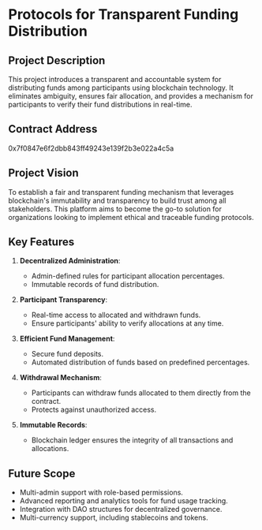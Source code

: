 # Protocols for Transparent Funding Distribution


## Project Description
This project introduces a transparent and accountable system for distributing funds among participants using blockchain technology. It eliminates ambiguity, ensures fair allocation, and provides a mechanism for participants to verify their fund distributions in real-time.


## Contract Address
0x7f0847e6f2dbb843ff49243e139f2b3e022a4c5a


## Project Vision
To establish a fair and transparent funding mechanism that leverages blockchain's immutability and transparency to build trust among all stakeholders. This platform aims to become the go-to solution for organizations looking to implement ethical and traceable funding protocols.


## Key Features
1. **Decentralized Administration**:
   - Admin-defined rules for participant allocation percentages.
   - Immutable records of fund distribution.

2. **Participant Transparency**:
   - Real-time access to allocated and withdrawn funds.
   - Ensure participants' ability to verify allocations at any time.

3. **Efficient Fund Management**:
   - Secure fund deposits.
   - Automated distribution of funds based on predefined percentages.

4. **Withdrawal Mechanism**:
   - Participants can withdraw funds allocated to them directly from the contract.
   - Protects against unauthorized access.

5. **Immutable Records**:
   - Blockchain ledger ensures the integrity of all transactions and allocations.

## Future Scope
- Multi-admin support with role-based permissions.
- Advanced reporting and analytics tools for fund usage tracking.
- Integration with DAO structures for decentralized governance.
- Multi-currency support, including stablecoins and tokens.